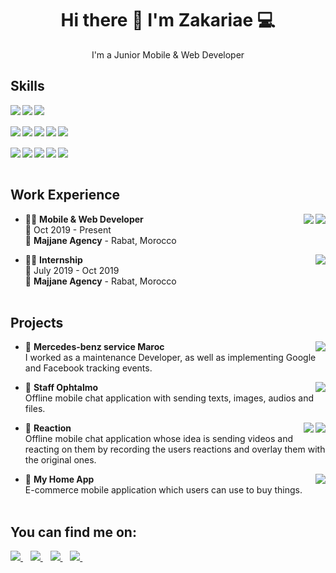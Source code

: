 <h1 align="center">
  Hi there 👋 I'm Zakariae 💻
</h1>

<p align="center">
  I'm a Junior Mobile & Web Developer
</p>


## Skills

<img align="left" src="https://img.shields.io/badge/swift-%23FA7343.svg?&style=for-the-badge&logo=swift&logoColor=white" />&nbsp;&nbsp;
<img align="left" src="https://img.shields.io/badge/dart-%230175C2.svg?&style=for-the-badge&logo=dart&logoColor=white"/>&nbsp;&nbsp;
<img align="left" src="https://img.shields.io/badge/Flutter%20-%2302569B.svg?&style=for-the-badge&logo=Flutter&logoColor=white"/>&nbsp;&nbsp;
<br /><br />
<img align="left" src="https://img.shields.io/badge/html5%20-%23E34F26.svg?&style=for-the-badge&logo=html5&logoColor=white"/>&nbsp;&nbsp;
<img align="left" src="https://img.shields.io/badge/css3%20-%231572B6.svg?&style=for-the-badge&logo=css3&logoColor=white" />&nbsp;&nbsp;
<img align="left" src="https://img.shields.io/badge/bootstrap%20-%23563D7C.svg?&style=for-the-badge&logo=bootstrap&logoColor=white" />&nbsp;&nbsp;
<img align="left" src="https://img.shields.io/badge/javascript%20-%23323330.svg?&style=for-the-badge&logo=javascript&logoColor=%23F7DF1E" />&nbsp;&nbsp;
<img align="left" src="https://img.shields.io/badge/vuejs%20-%2335495e.svg?&style=for-the-badge&logo=vue.js&logoColor=%234FC08D" />&nbsp;&nbsp;
<br /><br />
<img align="left" src="https://img.shields.io/badge/php-%23777BB4.svg?&style=for-the-badge&logo=php&logoColor=white" />&nbsp;&nbsp;
<img align="left" src="https://img.shields.io/badge/laravel%20-%23FF2D20.svg?&style=for-the-badge&logo=laravel&logoColor=white" /> &nbsp;&nbsp;
<img align="left" src="https://img.shields.io/badge/mysql-%2300f.svg?&style=for-the-badge&logo=mysql&logoColor=white" />&nbsp;&nbsp;
<img align="left" src="https://img.shields.io/badge/sqlite-%2307405e.svg?&style=for-the-badge&logo=sqlite&logoColor=white" /> &nbsp;&nbsp;
<img align="left" src="https://img.shields.io/badge/Microsoft%20SQL%20Server-CC2927?logo=microsoft-sql-server&logoColor=white&style=for-the-badge" /> &nbsp;&nbsp;
<br /><br />
  
## Work Experience
  
  <img align="right" src="https://img.shields.io/badge/swift-%23FA7343.svg?&style=for-the-badge&logo=swift&logoColor=white" />
  <img align="right" src="https://img.shields.io/badge/laravel%20-%23FF2D20.svg?&style=for-the-badge&logo=laravel&logoColor=white" />

  - 👨‍💻 **Mobile & Web Developer**\
  📆 Oct 2019 - Present\
  📍 **Majjane Agency** - Rabat, Morocco
  
  <img align="right" src="https://img.shields.io/badge/swift-%23FA7343.svg?&style=for-the-badge&logo=swift&logoColor=white" />

  - 👨‍💻 **Internship**\
  📆 July 2019 - Oct 2019\
  📍 **Majjane Agency** - Rabat, Morocco
<br /><br />

## Projects
  
  <img align="right" src="https://img.shields.io/badge/swift-%23FA7343.svg?&style=for-the-badge&logo=swift&logoColor=white" />

  - 📱 **Mercedes-benz service Maroc**\
  I worked as a maintenance Developer, as well as implementing Google and Facebook tracking events.
  
  <img align="right" src="https://img.shields.io/badge/swift-%23FA7343.svg?&style=for-the-badge&logo=swift&logoColor=white" />

  - 📱 **Staff Ophtalmo**\
  Offline mobile chat application with sending texts, images, audios and files.
  
  <img align="right" src="https://img.shields.io/badge/swift-%23FA7343.svg?&style=for-the-badge&logo=swift&logoColor=white" />
  <img align="right" src="https://img.shields.io/badge/laravel%20-%23FF2D20.svg?&style=for-the-badge&logo=laravel&logoColor=white" />

  - 📱 **Reaction**\
  Offline mobile chat application whose idea is sending videos and reacting on them by recording the users reactions and overlay them with the original ones.
  
  <img align="right" src="https://img.shields.io/badge/swift-%23FA7343.svg?&style=for-the-badge&logo=swift&logoColor=white" />

  - 📱 **My Home App**\
  E-commerce mobile application which users can use to buy things.
<br /><br />
 
 ## You can find me on:
 
 <a href="https://linkedin.com/in/zakariaedes/">
    <img src="https://img.shields.io/badge/linkedin-%230077B5.svg?&style=for-the-badge&logo=linkedin&logoColor=white" />
  </a>&nbsp;&nbsp;
  <a href="https://www.instagram.com/zakariaedes/">
    <img src="https://img.shields.io/badge/instagram-%23E4405F.svg?&style=for-the-badge&logo=instagram&logoColor=white" />        
  </a>&nbsp;&nbsp;
  <a href="https://www.facebook.com/zakariaedes/">
    <img src="https://img.shields.io/badge/facebook-%231877F2.svg?&style=for-the-badge&logo=facebook&logoColor=white" />        
  </a>&nbsp;&nbsp;
  <a href="https://psnprofiles.com/zakariaeking1">
     <img src="https://img.shields.io/badge/playstation-%23003791.svg?&style=for-the-badge&logo=playstation&logoColor=white" />
  </a>&nbsp;&nbsp;

<!--
**Zakariaedes/Zakariaedes** is a ✨ _special_ ✨ repository because its `README.md` (this file) appears on your GitHub profile.

Here are some ideas to get you started:

- 🔭 I’m currently working on ...
- 🌱 I’m currently learning ...
- 👯 I’m looking to collaborate on ...
- 🤔 I’m looking for help with ...
- 💬 Ask me about ...
- 📫 How to reach me: ...
- 😄 Pronouns: ...
- ⚡ Fun fact: ...
-->
